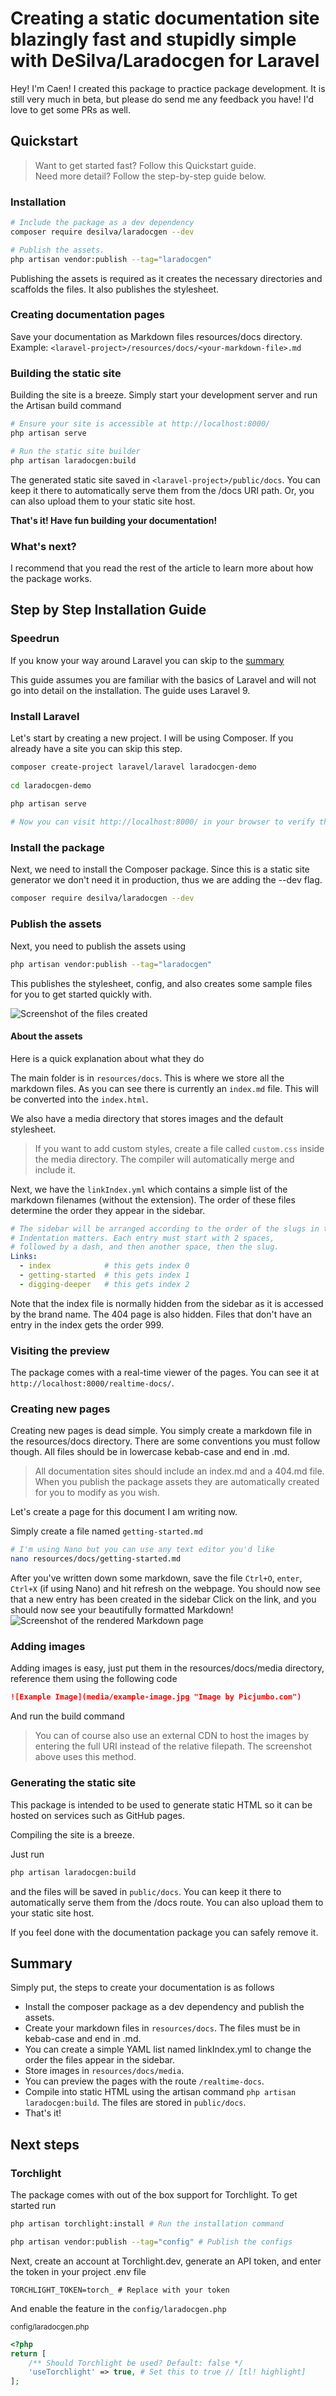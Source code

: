 # Creating a static documentation site blazingly fast and stupidly simple with DeSilva/Laradocgen for Laravel

<p class="subheading">
Hey! I'm Caen! I created this package to practice package development. It is still very much in beta, but please do send me any feedback you have! I'd love to get some PRs as well.
</p>

## Quickstart
> Want to get started fast? Follow this Quickstart guide. <br>
> Need more detail? Follow the step-by-step guide below.

### Installation
```bash
# Include the package as a dev dependency
composer require desilva/laradocgen --dev

# Publish the assets. 
php artisan vendor:publish --tag="laradocgen"
```
Publishing the assets is required as it creates the necessary directories and scaffolds the files. It also publishes the stylesheet.

### Creating documentation pages
Save your documentation as Markdown files resources/docs directory.
Example: `<laravel-project>/resources/docs/<your-markdown-file>.md` 

### Building the static site
Building the site is a breeze. Simply start your development server and run the Artisan build command
```bash
# Ensure your site is accessible at http://localhost:8000/
php artisan serve

# Run the static site builder
php artisan laradocgen:build
```

The generated static site saved in `<laravel-project>/public/docs`. You can keep it there to automatically serve them from the /docs URI path. Or, you can also upload them to your static site host.

**That's it! Have fun building your documentation!**

### What's next?
I recommend that you read the rest of the article to learn more about how the package works.


## Step by Step Installation Guide

### Speedrun
If you know your way around Laravel you can skip to the [summary](#summary) 

This guide assumes you are familiar with the basics of Laravel and will not go into detail on the installation.
The guide uses Laravel 9.

### Install Laravel

Let's start by creating a new project. I will be using Composer. If you already have a site you can skip this step.

```bash
composer create-project laravel/laravel laradocgen-demo
 
cd laradocgen-demo
 
php artisan serve

# Now you can visit http://localhost:8000/ in your browser to verify the install.
```

### Install the package

Next, we need to install the Composer package. Since this is a static site generator we don't need it in production, thus we are adding the --dev flag.

```bash
composer require desilva/laradocgen --dev
```

### Publish the assets

Next, you need to publish the assets using
```bash
php artisan vendor:publish --tag="laradocgen"
```
This publishes the stylesheet, config, and also creates some sample files for you to get started quickly with.

![Screenshot of the files created](https://cdn.desilva.se/static/media/screenshots/gssh1.png)

#### About the assets
Here is a quick explanation about what they do

The main folder is in `resources/docs`. This is where we store all the markdown files. As you can see there is currently an `index.md` file. This will be converted into the `index.html`.

We also have a media directory that stores images and the default stylesheet. 
> If you want to add custom styles, create a file called `custom.css` inside the media directory. The compiler will automatically merge and include it.

Next, we have the `linkIndex.yml` which contains a simple list of the markdown filenames (without the extension). The order of these files determine the order they appear in the sidebar.

```yaml
# The sidebar will be arranged according to the order of the slugs in the list.
# Indentation matters. Each entry must start with 2 spaces,
# followed by a dash, and then another space, then the slug.
Links:
  - index            # this gets index 0 
  - getting-started  # this gets index 1
  - digging-deeper   # this gets index 2
```
Note that the index file is normally hidden from the sidebar as it is accessed by the brand name. The 404 page is also hidden.
Files that don't have an entry in the index gets the order 999.

### Visiting the preview
The package comes with a real-time viewer of the pages. You can see it at `http://localhost:8000/realtime-docs/`.

### Creating new pages
Creating new pages is dead simple. You simply create a markdown file in the resources/docs directory.
There are some conventions you must follow though. All files should be in lowercase kebab-case and end in .md.

> All documentation sites should include an index.md and a 404.md file. When you publish the package assets they are automatically created for you to modify as you wish.

Let's create a page for this document I am writing now.

Simply create a file named `getting-started.md`
```bash
# I'm using Nano but you can use any text editor you'd like
nano resources/docs/getting-started.md
```

After you've written down some markdown, save the file `Ctrl+O`, `enter`, `Ctrl+X` (if using Nano) and hit refresh on the webpage. You should now see that a new entry has been created in the sidebar
Click on the link, and you should now see your beautifully formatted Markdown!
![Screenshot of the rendered Markdown page](https://cdn.desilva.se/static/media/screenshots/gssh2.png)

### Adding images
Adding images is easy, just put them in the resources/docs/media directory, reference them using the following code
```markdown
![Example Image](media/example-image.jpg "Image by Picjumbo.com")
```
And run the build command

> You can of course also use an external CDN to host the images by entering the full URI instead of the relative filepath. The screenshot above uses this method.

### Generating the static site
This package is intended to be used to generate static HTML so it can be hosted on services such as GitHub pages.

Compiling the site is a breeze.

Just run
```bash
php artisan laradocgen:build
```
and the files will be saved in `public/docs`. You can keep it there to automatically serve them from the /docs route. You can also upload them to your static site host.

If you feel done with the documentation package you can safely remove it.



## Summary
Simply put, the steps to create your documentation is as follows
- Install the composer package as a dev dependency and publish the assets.
- Create your markdown files in `resources/docs`. The files must be in kebab-case and end in .md.
- You can create a simple YAML list named linkIndex.yml to change the order the files appear in the sidebar.
- Store images in `resources/docs/media`.
- You can preview the pages with the route `/realtime-docs`.
- Compile into static HTML using the artisan command `php artisan laradocgen:build`. The files are stored in `public/docs`.
- That's it!

## Next steps

### Torchlight
The package comes with out of the box support for Torchlight. To get started run
```bash
php artisan torchlight:install # Run the installation command

php artisan vendor:publish --tag="config" # Publish the configs
```

Next, create an account at Torchlight.dev, generate an API token, and enter the token in your project .env file
```env
TORCHLIGHT_TOKEN=torch_ # Replace with your token
```

And enable the feature in the `config/laradocgen.php`

<small class="filepath" title="Filepath relative to your Laravel installation">config/laradocgen.php</small>

```php
<?php
return [
    /** Should Torchlight be used? Default: false */
    'useTorchlight' => true, # Set this to true // [tl! highlight]
];
```